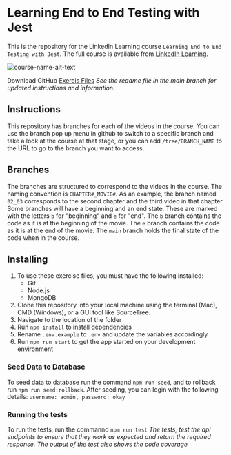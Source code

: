 # Learning End to End Testing with Jest
This is the repository for the LinkedIn Learning course `Learning End to End Testing with Jest`. The full course is available from [LinkedIn Learning][lil-course-url].

![course-name-alt-text][lil-thumbnail-url] 

Download GitHub [Exercis Files][lil-exercise-file]
_See the readme file in the main branch for updated instructions and information._
## Instructions
This repository has branches for each of the videos in the course. You can use the branch pop up menu in github to switch to a specific branch and take a look at the course at that stage, or you can add `/tree/BRANCH_NAME` to the URL to go to the branch you want to access.

## Branches
The branches are structured to correspond to the videos in the course. The naming convention is `CHAPTER#_MOVIE#`. As an example, the branch named `02_03` corresponds to the second chapter and the third video in that chapter. 
Some branches will have a beginning and an end state. These are marked with the letters `b` for "beginning" and `e` for "end". The `b` branch contains the code as it is at the beginning of the movie. The `e` branch contains the code as it is at the end of the movie. The `main` branch holds the final state of the code when in the course.

## Installing
1. To use these exercise files, you must have the following installed:
	- Git
	- Node.js
	- MongoDB
2. Clone this repository into your local machine using the terminal (Mac), CMD (Windows), or a GUI tool like SourceTree.
3. Navigate to the location of the folder
4. Run `npm install` to install dependencies
5. Rename `.env.example` to `.env` and update the variables accordingly
6. Run `npm run start` to get the app started on your development environment
### Seed Data to Database
To seed data to database run the command `npm run seed`, and to rollback run `npm run seed:rollback`. After seeding, you can login with the following details: `username: admin, password: okay`
### Running the tests
To run the tests, run the commannd `npm run test`
_The tests, test the api endpoints to ensure that they work as expected and return the required response. The output of the test also shows the code coverage_


[0]: # (Replace these placeholder URLs with actual course URLs)

[lil-course-url]: https://www.linkedin.com/learning/end-to-end-testing-with-jest-2883169
[lil-thumbnail-url]: https://cdn.lynda.com/course/2883169/2883169-1634846529237-16x9.jpg
[lil-exercise-file]: https://github.com/LinkedInLearning/end-to-end-testing-with-jest-2883169


